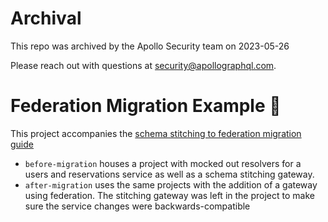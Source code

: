 # Archival
This repo was archived by the Apollo Security team on 2023-05-26

Please reach out with questions at security@apollographql.com. 

# Federation Migration Example 🚀

This project accompanies the [schema stitching to federation migration guide]()

- `before-migration` houses a project with mocked out resolvers for a users and reservations service as well as a schema stitching gateway. 
- `after-migration` uses the same projects with the addition of a gateway using federation. The stitching gateway was left in the project to make sure the service changes were backwards-compatible
